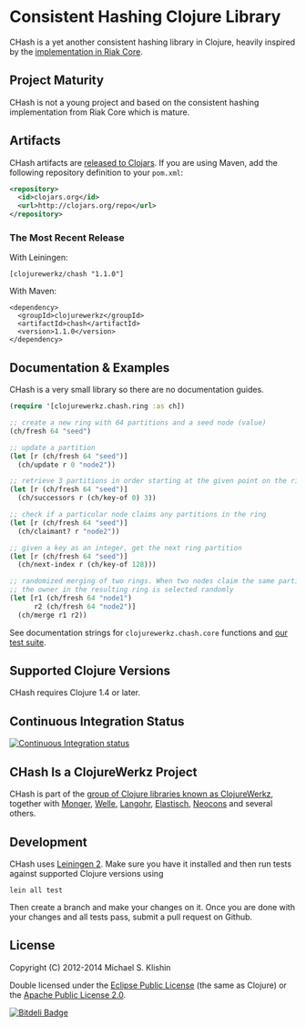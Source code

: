 # Consistent Hashing Clojure Library

CHash is a yet another consistent hashing library in Clojure, heavily inspired by the [implementation in Riak Core](https://github.com/basho/riak_core/blob/master/src/chash.erl).



## Project Maturity

CHash is not a young project and based on the consistent hashing implementation from Riak Core which is mature.



## Artifacts

CHash artifacts are [released to Clojars](https://clojars.org/clojurewerkz/chash). If you are using Maven, add the following repository
definition to your `pom.xml`:

``` xml
<repository>
  <id>clojars.org</id>
  <url>http://clojars.org/repo</url>
</repository>
```

### The Most Recent Release

With Leiningen:

    [clojurewerkz/chash "1.1.0"]


With Maven:

    <dependency>
      <groupId>clojurewerkz</groupId>
      <artifactId>chash</artifactId>
      <version>1.1.0</version>
    </dependency>



## Documentation & Examples

CHash is a very small library so there are no documentation guides.

``` clojure
(require '[clojurewerkz.chash.ring :as ch])

;; create a new ring with 64 partitions and a seed node (value)
(ch/fresh 64 "seed")

;; update a partition
(let [r (ch/fresh 64 "seed")]
  (ch/update r 0 "node2"))

;; retrieve 3 partitions in order starting at the given point on the ring
(let [r (ch/fresh 64 "seed")]
  (ch/successors r (ch/key-of 0) 3))

;; check if a particular node claims any partitions in the ring
(let [r (ch/fresh 64 "seed")]
  (ch/claimant? r "node2"))

;; given a key as an integer, get the next ring partition
(let [r (ch/fresh 64 "seed")]
  (ch/next-index r (ch/key-of 128)))

;; randomized merging of two rings. When two nodes claim the same partition,
;; the owner in the resulting ring is selected randomly
(let [r1 (ch/fresh 64 "node1")
      r2 (ch/fresh 64 "node2")]
  (ch/merge r1 r2))
```

See documentation strings for `clojurewerkz.chash.core` functions and [our test suite]().



## Supported Clojure Versions

CHash requires Clojure 1.4 or later.


## Continuous Integration Status

[![Continuous Integration status](https://secure.travis-ci.org/michaelklishin/chash.png)](http://travis-ci.org/michaelklishin/chash)



## CHash Is a ClojureWerkz Project

CHash is part of the [group of Clojure libraries known as ClojureWerkz](http://clojurewerkz.org), together with
[Monger](http://clojuremongodb.info), [Welle](http://clojureriak.info), [Langohr](https://github.com/michaelklishin/langohr), [Elastisch](https://github.com/clojurewerkz/elastisch), [Neocons](https://github.com/michaelklishin/neocons) and several others.


## Development

CHash uses [Leiningen 2](https://github.com/technomancy/leiningen/blob/master/doc/TUTORIAL.md). Make sure you have it installed and then run tests against
supported Clojure versions using

    lein all test

Then create a branch and make your changes on it. Once you are done with your changes and all tests pass, submit a pull request
on Github.



## License

Copyright (C) 2012-2014 Michael S. Klishin

Double licensed under the [Eclipse Public License](http://www.eclipse.org/legal/epl-v10.html) (the same as Clojure) or the [Apache Public License 2.0](http://www.apache.org/licenses/LICENSE-2.0.html).


[![Bitdeli Badge](https://d2weczhvl823v0.cloudfront.net/michaelklishin/chash/trend.png)](https://bitdeli.com/free "Bitdeli Badge")

